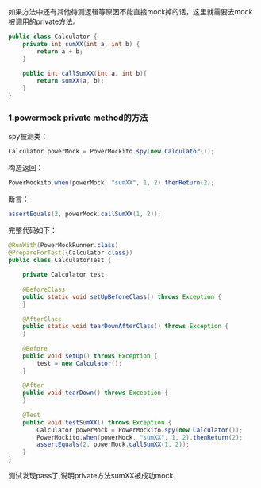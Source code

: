 如果方法中还有其他待测逻辑等原因不能直接mock掉的话，这里就需要去mock被调用的private方法。

```java
public class Calculator {
    private int sumXX(int a, int b) {
		return a + b;
	}
    
    public int callSumXX(int a, int b){
    	return sumXX(a, b);
    }
}
```

### 1.powermock private method的方法

spy被测类：

```java
Calculator powerMock = PowerMockito.spy(new Calculator());
```

构造返回：

```java
PowerMockito.when(powerMock, "sumXX", 1, 2).thenReturn(2);
```

断言：

```java
assertEquals(2, powerMock.callSumXX(1, 2));
```

完整代码如下：

```java
@RunWith(PowerMockRunner.class)
@PrepareForTest({Calculator.class})
public class CalculatorTest {
	
	private Calculator test;
	 
	@BeforeClass
	public static void setUpBeforeClass() throws Exception {
	}
	 
	@AfterClass
	public static void tearDownAfterClass() throws Exception {
	}
	 
	@Before
	public void setUp() throws Exception {
		test = new Calculator();
	}
	 
	@After
	public void tearDown() throws Exception {
	}
	 
	@Test
	public void testSumXX() throws Exception {
		Calculator powerMock = PowerMockito.spy(new Calculator());
		PowerMockito.when(powerMock, "sumXX", 1, 2).thenReturn(2);
		assertEquals(2, powerMock.callSumXX(1, 2));
	}
}
```

测试发现pass了,说明private方法sumXX被成功mock

